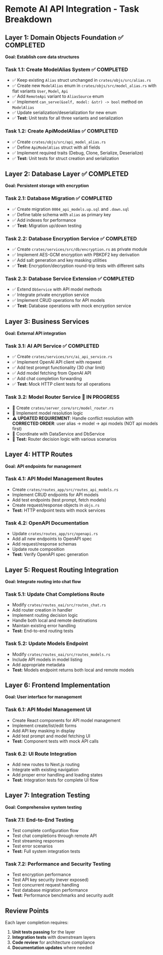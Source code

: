 # Remote AI API Integration - Task Breakdown

## Layer 1: Domain Objects Foundation ✅ **COMPLETED**
**Goal: Establish core data structures**

### Task 1.1: Create ModelAlias System ✅ **COMPLETED**
- ✅ Keep existing `Alias` struct unchanged in `crates/objs/src/alias.rs`
- ✅ Create new `ModelAlias` enum in `crates/objs/src/model_alias.rs` with flat variants `User`, `Model`, `Api`
- ✅ Add `RemoteApi` variant to `AliasSource` enum
- ✅ Implement `can_serve(&self, model: &str) -> bool` method on `ModelAlias`
- ✅ Update serialization/deserialization for new enum
- ✅ **Test:** Unit tests for all three variants and serialization

### Task 1.2: Create ApiModelAlias ✅ **COMPLETED**
- ✅ Create `crates/objs/src/api_model_alias.rs`
- ✅ Define `ApiModelAlias` struct with all fields
- ✅ Implement required traits (Debug, Clone, Serialize, Deserialize)
- ✅ **Test:** Unit tests for struct creation and serialization

## Layer 2: Database Layer ✅ **COMPLETED**
**Goal: Persistent storage with encryption**

### Task 2.1: Database Migration ✅ **COMPLETED**
- ✅ Create migration `0004_api_models.up.sql` and `.down.sql`
- ✅ Define table schema with `alias` as primary key
- ✅ Add indexes for performance
- ✅ **Test:** Migration up/down testing

### Task 2.2: Database Encryption Service ✅ **COMPLETED**
- ✅ Create `crates/services/src/db/encryption.rs` as private module
- ✅ Implement AES-GCM encryption with PBKDF2 key derivation
- ✅ Add salt generation and key masking utilities
- ✅ **Test:** Encryption/decryption round-trip tests with different salts

### Task 2.3: Database Service Extension ✅ **COMPLETED**
- ✅ Extend `DbService` with API model methods
- ✅ Integrate private encryption service
- ✅ Implement CRUD operations for API models
- ✅ **Test:** Database operations with mock encryption service

## Layer 3: Business Services 
**Goal: External API integration**

### Task 3.1: AI API Service ✅ **COMPLETED**
- ✅ Create `crates/services/src/ai_api_service.rs`
- ✅ Implement OpenAI API client with reqwest
- ✅ Add test prompt functionality (30 char limit)
- ✅ Add model fetching from OpenAI API
- ✅ Add chat completion forwarding
- ✅ **Test:** Mock HTTP client tests for all operations

### Task 3.2: Model Router Service 🔄 **IN PROGRESS**
- 🔄 Create `crates/server_core/src/model_router.rs`
- 🔄 Implement model resolution logic
- **⚠️ UPDATED REQUIREMENT**: Handle conflict resolution with **CORRECTED ORDER**: user alias → model → api models (NOT api models first)
- 🔄 Coordinate with DataService and DbService
- 🔄 **Test:** Router decision logic with various scenarios

## Layer 4: HTTP Routes
**Goal: API endpoints for management**

### Task 4.1: API Model Management Routes
- Create `crates/routes_app/src/routes_api_models.rs`
- Implement CRUD endpoints for API models
- Add test endpoints (test prompt, fetch models)
- Create request/response objects in `objs.rs`
- **Test:** HTTP endpoint tests with mock services

### Task 4.2: OpenAPI Documentation
- Update `crates/routes_app/src/openapi.rs`
- Add all new endpoints to OpenAPI spec
- Add request/response schemas
- Update route composition
- **Test:** Verify OpenAPI spec generation

## Layer 5: Request Routing Integration
**Goal: Integrate routing into chat flow**

### Task 5.1: Update Chat Completions Route
- Modify `crates/routes_oai/src/routes_chat.rs`
- Add router creation in handler
- Implement routing decision logic
- Handle both local and remote destinations
- Maintain existing error handling
- **Test:** End-to-end routing tests

### Task 5.2: Update Models Endpoint
- Modify `crates/routes_oai/src/routes_models.rs`
- Include API models in model listing
- Add appropriate metadata
- **Test:** Models endpoint returns both local and remote models

## Layer 6: Frontend Implementation
**Goal: User interface for management**

### Task 6.1: API Model Management UI
- Create React components for API model management
- Implement create/list/edit forms
- Add API key masking in display
- Add test prompt and model fetching UI
- **Test:** Component tests with mock API calls

### Task 6.2: UI Route Integration
- Add new routes to Next.js routing
- Integrate with existing navigation
- Add proper error handling and loading states
- **Test:** Integration tests for complete UI flow

## Layer 7: Integration Testing
**Goal: Comprehensive system testing**

### Task 7.1: End-to-End Testing
- Test complete configuration flow
- Test chat completions through remote API
- Test streaming responses
- Test error scenarios
- **Test:** Full system integration tests

### Task 7.2: Performance and Security Testing
- Test encryption performance
- Test API key security (never exposed)
- Test concurrent request handling
- Test database migration performance
- **Test:** Performance benchmarks and security audit

## Review Points

Each layer completion requires:
1. **Unit tests passing** for the layer
2. **Integration tests** with downstream layers
3. **Code review** for architecture compliance
4. **Documentation updates** where needed